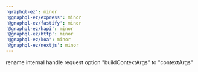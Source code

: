 ```yaml
---
'graphql-ez': minor
'@graphql-ez/express': minor
'@graphql-ez/fastify': minor
'@graphql-ez/hapi': minor
'@graphql-ez/http': minor
'@graphql-ez/koa': minor
'@graphql-ez/nextjs': minor
---
```


rename internal handle request option "buildContextArgs" to "contextArgs"
